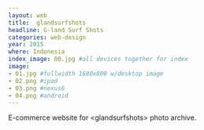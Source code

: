 ```yaml
---
layout: web
title:  glandsurfshots
headline: G-land Surf Shots
categories: web-design
year: 2015
where: Indonesia
index_image: 00.jpg #all devices together for index
image:
- 01.jpg #fullwidth 1680x800 w/desktop image
- 02.png #ipad
- 03.png #nexus6
- 04.png #android
---
```

E-commerce website for &lt;glandsurfshots&gt; photo archive.
